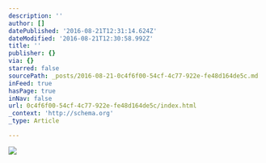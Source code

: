 ```yaml
---
description: ''
author: []
datePublished: '2016-08-21T12:31:14.624Z'
dateModified: '2016-08-21T12:30:58.992Z'
title: ''
publisher: {}
via: {}
starred: false
sourcePath: _posts/2016-08-21-0c4f6f00-54cf-4c77-922e-fe48d164de5c.md
inFeed: true
hasPage: true
inNav: false
url: 0c4f6f00-54cf-4c77-922e-fe48d164de5c/index.html
_context: 'http://schema.org'
_type: Article

---
```

![](https://the-grid-user-content.s3-us-west-2.amazonaws.com/53e9c240-2f72-447b-908c-ea03a317f2ee.png)